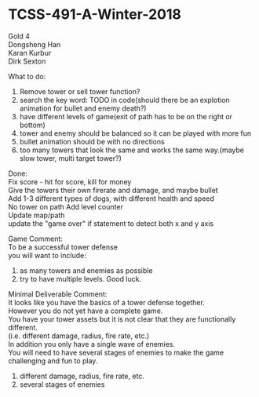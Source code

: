 # TCSS-491-A-Winter-2018  
Gold 4  
Dongsheng Han  
Karan Kurbur  
Dirk Sexton  

What to do:  
1. Remove tower or sell tower function?  
3. search the key word: TODO in code(should there be an explotion animation for bullet and enemy death?)  
4. have different levels of game(exit of path has to be on the right or bottom)  
6. tower and enemy should be balanced so it can be played with more fun  
7. bullet animation should be with no directions  
8. too many towers that look the same and works the same way.(maybe slow tower, multi target tower?)  
  
Done:  
Fix score - hit for score, kill for money  
Give the towers their own firerate and damage, and maybe bullet  
Add 1-3 different types of dogs, with different health and speed  
No tower on path 
Add level counter   
Update map/path  
update the "game over" if statement to detect both x and y axis  
  
  
Game Comment:  
To be a successful tower defense  
you will want to include:  
1. as many towers and enemies as possible  
2. try to have multiple levels. Good luck.  
  
  
Minimal Deliverable Comment:  
It looks like you have the basics of a tower defense together.  
However you do not yet have a complete game.  
You have your tower assets but it is not clear that they are functionally different.  
(i.e. different damage, radius, fire rate, etc.)  
In addition you only have a single wave of enemies.  
You will need to have several stages of enemies to make the game challenging and fun to play.  
1. different damage, radius, fire rate, etc.  
2. several stages of enemies  
